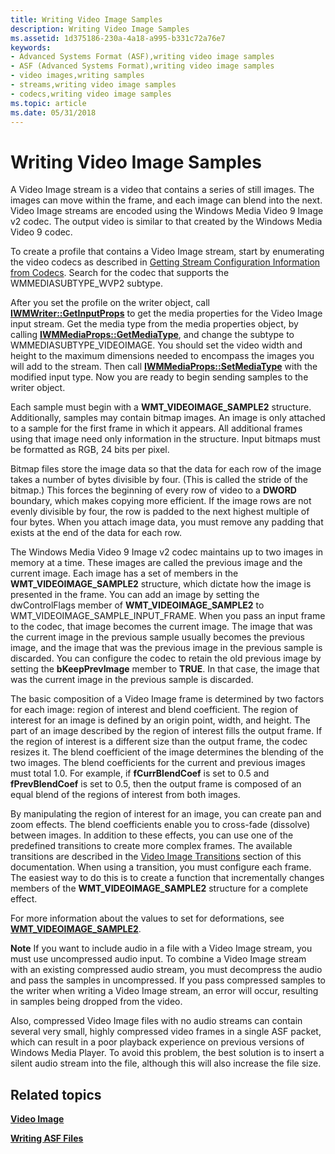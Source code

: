 ```yaml
---
title: Writing Video Image Samples
description: Writing Video Image Samples
ms.assetid: 1d375186-230a-4a18-a995-b331c72a76e7
keywords:
- Advanced Systems Format (ASF),writing video image samples
- ASF (Advanced Systems Format),writing video image samples
- video images,writing samples
- streams,writing video image samples
- codecs,writing video image samples
ms.topic: article
ms.date: 05/31/2018
---
```


# Writing Video Image Samples

A Video Image stream is a video that contains a series of still images. The images can move within the frame, and each image can blend into the next. Video Image streams are encoded using the Windows Media Video 9 Image v2 codec. The output video is similar to that created by the Windows Media Video 9 codec.

To create a profile that contains a Video Image stream, start by enumerating the video codecs as described in [Getting Stream Configuration Information from Codecs](getting-stream-configuration-information-from-codecs.md). Search for the codec that supports the WMMEDIASUBTYPE\_WVP2 subtype.

After you set the profile on the writer object, call [**IWMWriter::GetInputProps**](/previous-versions/windows/desktop/api/Wmsdkidl/nf-wmsdkidl-iwmwriter-getinputprops) to get the media properties for the Video Image input stream. Get the media type from the media properties object, by calling [**IWMMediaProps::GetMediaType**](/previous-versions/windows/desktop/api/Wmsdkidl/nf-wmsdkidl-iwmmediaprops-getmediatype), and change the subtype to WMMEDIASUBTYPE\_VIDEOIMAGE. You should set the video width and height to the maximum dimensions needed to encompass the images you will add to the stream. Then call [**IWMMediaProps::SetMediaType**](/previous-versions/windows/desktop/api/Wmsdkidl/nf-wmsdkidl-iwmmediaprops-setmediatype) with the modified input type. Now you are ready to begin sending samples to the writer object.

Each sample must begin with a **WMT\_VIDEOIMAGE\_SAMPLE2** structure. Additionally, samples may contain bitmap images. An image is only attached to a sample for the first frame in which it appears. All additional frames using that image need only information in the structure. Input bitmaps must be formatted as RGB, 24 bits per pixel.

Bitmap files store the image data so that the data for each row of the image takes a number of bytes divisible by four. (This is called the stride of the bitmap.) This forces the beginning of every row of video to a **DWORD** boundary, which makes copying more efficient. If the image rows are not evenly divisible by four, the row is padded to the next highest multiple of four bytes. When you attach image data, you must remove any padding that exists at the end of the data for each row.

The Windows Media Video 9 Image v2 codec maintains up to two images in memory at a time. These images are called the previous image and the current image. Each image has a set of members in the **WMT\_VIDEOIMAGE\_SAMPLE2** structure, which dictate how the image is presented in the frame. You can add an image by setting the dwControlFlags member of **WMT\_VIDEOIMAGE\_SAMPLE2** to WMT\_VIDEOIMAGE\_SAMPLE\_INPUT\_FRAME. When you pass an input frame to the codec, that image becomes the current image. The image that was the current image in the previous sample usually becomes the previous image, and the image that was the previous image in the previous sample is discarded. You can configure the codec to retain the old previous image by setting the **bKeepPrevImage** member to **TRUE**. In that case, the image that was the current image in the previous sample is discarded.

The basic composition of a Video Image frame is determined by two factors for each image: region of interest and blend coefficient. The region of interest for an image is defined by an origin point, width, and height. The part of an image described by the region of interest fills the output frame. If the region of interest is a different size than the output frame, the codec resizes it. The blend coefficient of the image determines the blending of the two images. The blend coefficients for the current and previous images must total 1.0. For example, if **fCurrBlendCoef** is set to 0.5 and **fPrevBlendCoef** is set to 0.5, then the output frame is composed of an equal blend of the regions of interest from both images.

By manipulating the region of interest for an image, you can create pan and zoom effects. The blend coefficients enable you to cross-fade (dissolve) between images. In addition to these effects, you can use one of the predefined transitions to create more complex frames. The available transitions are described in the [Video Image Transitions](video-image-transitions.md) section of this documentation. When using a transition, you must configure each frame. The easiest way to do this is to create a function that incrementally changes members of the **WMT\_VIDEOIMAGE\_SAMPLE2** structure for a complete effect.

For more information about the values to set for deformations, see [**WMT\_VIDEOIMAGE\_SAMPLE2**](/previous-versions/windows/desktop/api/Wmsdkidl/ns-wmsdkidl-wmt_videoimage_sample2).

**Note** If you want to include audio in a file with a Video Image stream, you must use uncompressed audio input. To combine a Video Image stream with an existing compressed audio stream, you must decompress the audio and pass the samples in uncompressed. If you pass compressed samples to the writer when writing a Video Image stream, an error will occur, resulting in samples being dropped from the video.

Also, compressed Video Image files with no audio streams can contain several very small, highly compressed video frames in a single ASF packet, which can result in a poor playback experience on previous versions of Windows Media Player. To avoid this problem, the best solution is to insert a silent audio stream into the file, although this will also increase the file size.

## Related topics

<dl> <dt>

[**Video Image**](video-image.md)
</dt> <dt>

[**Writing ASF Files**](writing-asf-files.md)
</dt> </dl>

 

 




